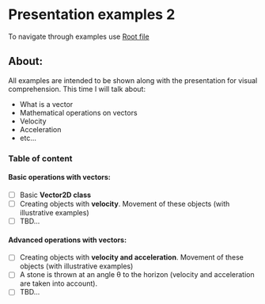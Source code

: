 # Presentation examples 2
To navigate through examples use [Root file](https://husakyurii.github.io/presentation-examples-2/.)
## About:
All examples are intended to be shown along with the presentation for visual comprehension.
This time I will talk about:
* What is a vector
* Mathematical operations on vectors
* Velocity
* Acceleration
* etc...

### Table of content
#### Basic operations with vectors:
- [ ] Basic **Vector2D class**
- [ ] Creating objects with **velocity**. Movement of these objects (with illustrative examples)
- [ ] TBD...
#### Advanced operations with vectors:
- [ ] Creating objects with **velocity and acceleration**. Movement of these objects (with illustrative examples)
- [ ] A stone is thrown at an angle θ to the horizon (velocity and acceleration are taken into account). 
- [ ] TBD...